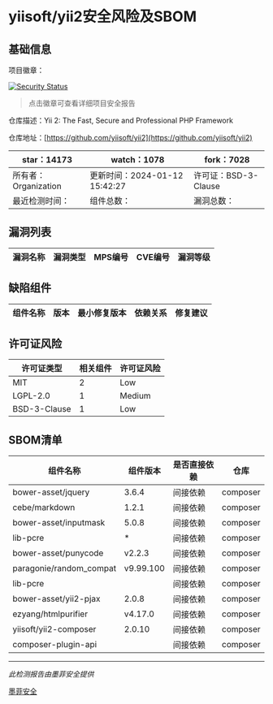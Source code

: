 # yiisoft/yii2安全风险及SBOM

## 基础信息

项目徽章：

[![Security Status](https://www.murphysec.com/platform3/v31/badge/1745887661432283136.svg)](https://www.murphysec.com/console/report/1702388991608537088/1745887661432283136)

> 点击徽章可查看详细项目安全报告

仓库描述：Yii 2: The Fast, Secure and Professional PHP Framework

仓库地址：[https://github.com/yiisoft/yii2](https://github.com/yiisoft/yii2)

| star：14173 | watch：1078 | fork：7028 |
| ----------- | -------------- | ------------ |
| 所有者：Organization | 更新时间：2024-01-12 15:42:27 | 许可证：BSD-3-Clause |
| 最近检测时间： | 组件总数： | 漏洞总数： |




## 漏洞列表

| 漏洞名称 | 漏洞类型 | MPS编号 | CVE编号 | 漏洞等级 |
| ------- | ------ | ------- | ------ | ----- |





## 缺陷组件

| 组件名称 | 版本 | 最小修复版本 | 依赖关系 | 修复建议 |
| -------- | ---- | ------------ | -------- | -------- |





## 许可证风险

| 许可证类型 | 相关组件 | 许可证风险 |
| ---------- | -------- | ---------- |
|MIT|2|Low|
|LGPL-2.0|1|Medium|
|BSD-3-Clause|1|Low|




## SBOM清单

| 组件名称 | 组件版本 | 是否直接依赖 | 仓库 |
| -------- | -------- | ------------ | ---- |
|bower-asset/jquery|3.6.4|间接依赖|composer|
|cebe/markdown|1.2.1|间接依赖|composer|
|bower-asset/inputmask|5.0.8|间接依赖|composer|
|lib-pcre|*|间接依赖|composer|
|bower-asset/punycode|v2.2.3|间接依赖|composer|
|paragonie/random_compat|v9.99.100|间接依赖|composer|
|lib-pcre||间接依赖|composer|
|bower-asset/yii2-pjax|2.0.8|间接依赖|composer|
|ezyang/htmlpurifier|v4.17.0|间接依赖|composer|
|yiisoft/yii2-composer|2.0.10|间接依赖|composer|
|composer-plugin-api||间接依赖|composer|


------

*此检测报告由墨菲安全提供*

[墨菲安全](www.murphysec.com)